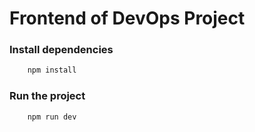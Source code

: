 # Frontend of DevOps Project

### Install dependencies  
```bash
    npm install 
```

### Run the project 
```bash
    npm run dev 
```


